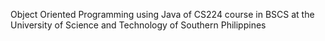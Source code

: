 <p>Object Oriented Programming using Java of CS224 course in BSCS at the University of Science and Technology of Southern Philippines</p>
